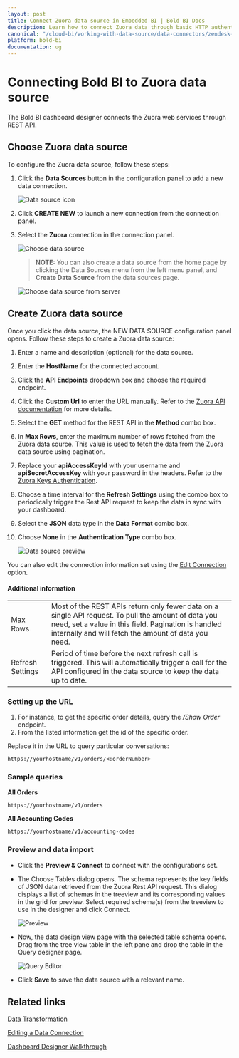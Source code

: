 ```yaml
---
layout: post
title: Connect Zuora data source in Embedded BI | Bold BI Docs
description: Learn how to connect Zuora data through basic HTTP authentication and create a data source for the dashboards using Bold BI and embed in your Web application. 
canonical: "/cloud-bi/working-with-data-source/data-connectors/zendesk-support/"
platform: bold-bi
documentation: ug
---
```


# Connecting Bold BI to Zuora data source
The Bold BI dashboard designer connects the Zuora web services through REST API. 

## Choose Zuora data source

To configure the Zuora data source, follow these steps:
1. Click the **Data Sources** button in the configuration panel to add a new data connection.

   ![Data source icon](/static/assets/embedded/working-with-datasource/data-connectors/images/common/DataSourcesIcon.png)
   
2. Click **CREATE NEW** to launch a new connection from the connection panel.
3. Select the **Zuora** connection in the connection panel.

   ![Choose data source](/static/assets/embedded/working-with-datasource/data-connectors/images/Zuora/ChooseDS.png)

    > **NOTE:** You can also create a data source from the home page by clicking the Data Sources menu from the left menu panel, and **Create Data Source** from the data sources page.

   ![Choose data source from server](/static/assets/embedded/working-with-datasource/data-connectors/images/Zuora/ChooseDS_Server.png)

## Create Zuora data source
Once you click the data source, the NEW DATA SOURCE configuration panel opens. Follow these steps to create a Zuora data source:
1. Enter a name and description (optional) for the data source.
2. Enter the **HostName** for the connected account.
3. Click the **API Endpoints** dropdown box and choose the required endpoint.
4. Click the **Custom Url** to enter the URL manually. Refer to the [Zuora API documentation](https://www.zuora.com/developer/api-reference/) for more details. 
5. Select the **GET** method for the REST API in the **Method** combo box.
6. In **Max Rows**, enter the maximum number of rows fetched from the Zuora data source. This value is used to fetch the data from the Zuora data source using pagination.
7. Replace your **apiAccessKeyId** with your username and **apiSecretAccessKey** with your password in the headers. Refer to the [Zuora Keys Authentication](https://www.zuora.com/developer/api-reference/#section/Authentication/Other-Supported-Authentication-Schemes).
8. Choose a time interval for the **Refresh Settings** using the combo box to periodically trigger the Rest API request to keep the data in sync with your dashboard.  
9. Select the **JSON** data type in the **Data Format** combo box.
10. Choose **None** in the **Authentication Type** combo box.

    ![Data source preview](/static/assets/embedded/working-with-datasource/data-connectors/images/Zuora/DataSourcesView.png)

You can also edit the connection information set using the [Edit Connection](/embedded-bi/working-with-data-source/editing-a-data-connection/) option.

#### Additional information
<table width="600">
<tr>
<td>
Max Rows
</td>
<td>
Most of the REST APIs return only fewer data on a single API request. To pull the amount of data you need, set a value in this field.  
Pagination is handled internally and will fetch the amount of data you need.
</td>
</tr>
<tr>
<td>
Refresh Settings
</td>
<td>
Period of time before the next refresh call is triggered. This will automatically trigger a call for the API configured in the data source to keep the data up to date.
</td>
</tr>
</table>

### Setting up the URL

1. For instance, to get the specific order details, query the <i>/Show Order</i> endpoint.
2. From the listed information get the id of the specific order.

Replace it in the URL to query particular conversations:

`https://yourhostname/v1/orders/<:orderNumber>`

### Sample queries

**All Orders**

`https://yourhostname/v1/orders`

**All Accounting Codes**

`https://yourhostname/v1/accounting-codes`


### Preview and data import
* Click the **Preview & Connect** to connect with the configurations set.
* The Choose Tables dialog opens. The schema represents the key fields of JSON data retrieved from the Zuora Rest API request. This dialog displays a list of schemas in the treeview and its corresponding values in the grid for preview. Select required schema(s) from the treeview to use in the designer and click Connect.

   ![Preview](/static/assets/embedded/working-with-datasource/data-connectors/images/common/Preview.png)

* Now, the data design view page with the selected table schema opens. Drag from the tree view table in the left pane and drop the table in the Query designer page.

   ![Query Editor](/static/assets/embedded/working-with-datasource/data-connectors/images/common/QueryEditor.png)

* Click **Save** to save the data source with a relevant name.

## Related links
[Data Transformation](/embedded-bi/working-with-data-source/transforming-data/joining-table/)

[Editing a Data Connection](/embedded-bi/working-with-data-source/editing-a-data-connection/)   

[Dashboard Designer Walkthrough](/embedded-bi/getting-started/quick-start/)